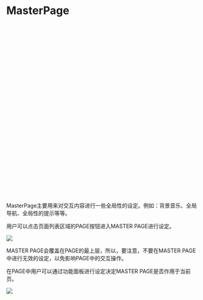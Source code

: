 # MasterPage

<div id="youkuplayer" style="width:100%;height:450px;"></div>
<script type="text/javascript" src="http://player.youku.com/jsapi">
    player = new YKU.Player('youkuplayer',{
                                styleid: '0',
                                client_id: '35478c9be79d6b21',
                                vid: 'XNjgzMzU4Mzgw',
                                autoplay: false,
                                show_related: true
                                });
</script>

MasterPage主要用来对交互内容进行一些全局性的设定。例如：背景音乐、全局导航、全局性的提示等等。

用户可以点击页面列表区域的PAGE按钮进入MASTER PAGE进行设定。

![](http://qn.media.epub360.com/materials/origin/e96d7d2c9b3b8f220e60d04ffefee8dd_origin.png)

MASTER PAGE会覆盖在PAGE的最上层，所以，要注意，不要在MASTER PAGE中进行无效的设定，以免影响PAGE中的交互操作。

在PAGE中用户可以通过功能面板进行设定决定MASTER PAGE是否作用于当前页。

![](http://qn.media.epub360.com/materials/origin/997430fc84058092317ff93e342b4ed0_origin.png)
